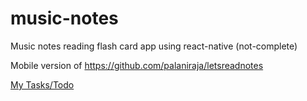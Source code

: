 # music-notes
Music notes reading flash card app using react-native (not-complete)

Mobile version of https://github.com/palaniraja/letsreadnotes



[My Tasks/Todo](tasks.md)